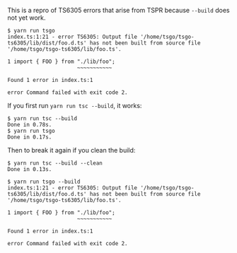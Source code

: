 This is a repro of TS6305 errors that arise from TSPR because `--build` does not yet work.

```
$ yarn run tsgo
index.ts:1:21 - error TS6305: Output file '/home/tsgo/tsgo-ts6305/lib/dist/foo.d.ts' has not been built from source file '/home/tsgo/tsgo-ts6305/lib/foo.ts'.

1 import { FOO } from "./lib/foo";
                      ~~~~~~~~~~~

Found 1 error in index.ts:1

error Command failed with exit code 2.
```

If you first run `yarn run tsc --build`, it works:
```
$ yarn run tsc --build
Done in 0.78s.
$ yarn run tsgo
Done in 0.17s.
```

Then to break it again if you clean the build:
```
$ yarn run tsc --build --clean
Done in 0.13s.

$ yarn run tsgo --build
index.ts:1:21 - error TS6305: Output file '/home/tsgo/tsgo-ts6305/lib/dist/foo.d.ts' has not been built from source file '/home/tsgo/tsgo-ts6305/lib/foo.ts'.

1 import { FOO } from "./lib/foo";
                      ~~~~~~~~~~~

Found 1 error in index.ts:1

error Command failed with exit code 2.
```